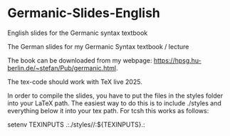 # Germanic-Slides-English
English slides for the Germanic syntax textbook


The German slides for my Germanic Syntax textbook / lecture

The book can be downloaded from my webpage: <a href="https://hpsg.hu-berlin.de/~stefan/Pub/germanic.html">https://hpsg.hu-berlin.de/~stefan/Pub/germanic.html</a>.

The tex-code should work with TeX live 2025.


In order to compile the slides, you have to put the files in the styles folder into your LaTeX path. The easiest way to do this is to include ./styles and everything below it into your tex path. For tcsh this works as follows:

  setenv TEXINPUTS .:./styles//:${TEXINPUTS}.:
